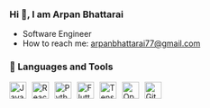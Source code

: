 ### Hi 👋, I am Arpan Bhattarai

<!--
**arpan2028/arpan2028** is a ✨ _special_ ✨ repository because its `README.md` (this file) appears on your GitHub profile.

Here are some ideas to get you started:

- 🔭 I’m currently working on Machine Learning, Web development and Blockchain
- 🌱 I’m currently learning REACTJS
- 👯 I’m looking to collaborate on Blockchain related projects, ML projects, Research paper writting
- 🤔 I’m looking for help with ...
- 💬 Ask me about ...
- 📫 How to reach me: arpanbhattarai77@gmail.com
- 😄 Pronouns: ...
- ⚡ Fun fact: ...
- 🌱 
- 👯 I’m looking to collaborate on ML projects, Research paper writing
-->
-  Software Engineer
- How to reach me: arpanbhattarai77@gmail.com

### 🧰 Languages and Tools

<div style="display:flex; gap:10px; align-items:center;">
  <img alt="JavaScript" width="30px" src="https://cdn.jsdelivr.net/gh/devicons/devicon/icons/javascript/javascript-plain.svg" />
  <img alt="React" width="30px" src="https://cdn.jsdelivr.net/gh/devicons/devicon/icons/react/react-original.svg" />
  <img alt="Python" width="30px" src="https://cdn.jsdelivr.net/gh/devicons/devicon/icons/python/python-plain.svg" />
  <img alt="Flutter" width="30px" src="https://cdn.jsdelivr.net/gh/devicons/devicon/icons/flutter/flutter-plain.svg" />
  <img alt="TensorFlow" width="30px" src="https://cdn.jsdelivr.net/gh/devicons/devicon/icons/tensorflow/tensorflow-original.svg" />
  <img alt="OpenCV" width="30px" src="https://cdn.jsdelivr.net/gh/devicons/devicon/icons/opencv/opencv-original.svg" />
  <img alt="Git" width="30px" src="https://cdn.jsdelivr.net/gh/devicons/devicon/icons/git/git-original.svg" />
</div>


<br />

